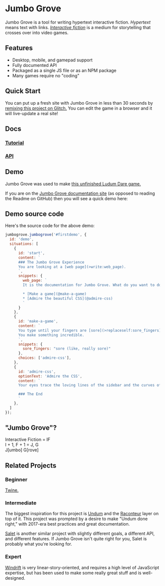 # Jumbo Grove

Jumbo Grove is a tool for writing hypertext interactive fiction. *Hypertext*
means text with links. *[Interactive fiction](https://en.wikipedia.org/wiki/Interactive_fiction)*
is a medium for storytelling that crosses over into video games.

## Features

* Desktop, mobile, and gamepad support
* Fully documented API
* Packaged as a single JS file or as an NPM package
* Many games require no "coding"

## Quick Start

You can put up a fresh site with Jumbo Grove in less than 30 seconds by
[remixing this project on Glitch.](https://glitch.com/edit/#!/remix/jumbo-grove-demo)
You can edit the game in a browser and it will live-update a real site!

## Docs


### [Tutorial](http://steveasleep.com/jumbogrove/manual/tutorial_basics.html)

### [API](http://steveasleep.com/jumbogrove/identifiers.html)

## Demo

Jumbo Grove was used to make [this unfinished Ludum Dare game.](http://steveasleep.com/please-come-in)

If you are on the [Jumbo Grove documentation site](http://steveasleep.com/jumbogrove/)
(as opposed to reading the Readme on GitHub) then you will see a quick demo here:

<div id="firstdemo" class="jg-headless"></div>

## Demo source code 

Here's the source code for the above demo:

```js
jumbogrove.jumbogrove('#firstdemo', {
  id: 'demo',
  situations: [
    {
      id: 'start',
      content: `
      ### The Jumbo Grove Experience
      You are looking at a [web page](>write:web_page).
      `,
      snippets: {
        web_page: `
        It is the documentation for Jumbo Grove. What do you want to do?

        * [Make a game](@make-a-game)
        * [Admire the beautiful CSS](@admire-css)
        `
      }
    },
    {
      id: 'make-a-game',
      content: `
      You type until your fingers are [sore](>replaceself:sore_fingers).
      You make something incredible.
      `,
      snippets: {
        sore_fingers: "sore (like, really sore)"
      },
      choices: ['admire-css'],
    },
    {
      id: 'admire-css',
      optionText: 'Admire the CSS',
      content: `
      Your eyes trace the loving lines of the sidebar and the curves of the fonts.

      ### The End
      `
    },
  ]
});
```

## "Jumbo Grove"?

Interactive Fiction = IF  
I + 1, F + 1 = J, G  
J[umbo] G[rove]

## Related Projects

### Beginner

[Twine.](http://twinery.org)

### Intermediate

The biggest inspiration for this project is
[Undum](https://github.com/sequitur/undum) and the
[Raconteur](http://raconteur.readthedocs.io/en/latest/) layer on top of it.
This project was prompted by a desire to make "Undum done right," with
2017-era best practices and great documentation.

[Salet](https://salet.su/en/guide) is another similar project with slightly
different goals, a different API, and different features. If Jumbo Grove isn't
quite right for you, Salet is probably what you're looking for.

### Expert

[Windrift](https://github.com/lizadaly/windrift) is very linear-story-oriented,
and requires a high level of JavaScript expertise, but has been used to make
some really great stuff and is well-designed.